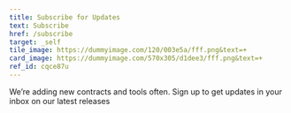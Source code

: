 ```yaml
---
title: Subscribe for Updates
text: Subscribe
href: /subscribe
target: _self
tile_image: https://dummyimage.com/120/003e5a/fff.png&text=+
card_image: https://dummyimage.com/570x305/d1dee3/fff.png&text=+
ref_id: cqce87u
---
```

We’re adding new contracts and tools often. Sign up to get updates in your inbox on our latest releases